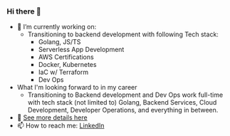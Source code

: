 ### Hi there 👋

- 🔭 I’m currently working on:
  - Transitioning to backend development with following Tech stack:
    - Golang, JS/TS
    - Serverless App Development 
    - AWS Certifications
    - Docker, Kubernetes 
    - IaC w/ Terraform
    - Dev Ops
- What I'm looking forward to in my career
  - Transitioning to Backend development and Dev Ops work full-time with tech stack (not limited to) Golang, Backend Services, Cloud Development, Developer Operations, and everything in between.
- 💼 [See more details here](https://github.com/bhavik3210/bhavik3210/blob/main/RESUME.md)
- 📫 How to reach me: [LinkedIn](https://www.linkedin.com/in/bhavik3210)
